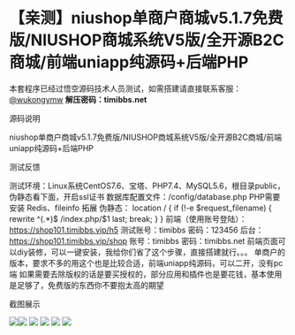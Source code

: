 # 【亲测】niushop单商户商城v5.1.7免费版/NIUSHOP商城系统V5版/全开源B2C商城/前端uniapp纯源码+后端PHP

本套程序已经过悟空源码技术人员测试，如需搭建请直接联系客服：[@wukongymw](http://t.me/wukongymw)
**解压密码：timibbs.net**

源码说明

niushop单商户商城v5.1.7免费版/NIUSHOP商城系统V5版/全开源B2C商城/前端uniapp纯源码+后端PHP

测试反馈

测试环境：Linux系统CentOS7.6、宝塔、PHP7.4、MySQL5.6，根目录public，伪静态看下面，开启ssl证书
数据库配置文件：/config/database.php
PHP需要安装 Redis、fileinfo 拓展
伪静态：
location / {
if (!-e $request\_filename) {
rewrite ^(.\*)$ /index.php/$1 last;
break;
}
}
前端（使用账号登陆）：https://shop101.timibbs.vip/h5
测试账号：timibbs
密码：123456
后台：https://shop101.timibbs.vip/shop
账号：timibbs
密码：timibbs.net
前端页面可以diy装修，可以一键安装，我给你们省了这个步骤，直接搭建就行。。。
单商户的版本，要求不多的用这个也是比较合适，前端uniapp纯源码，可以二开，没有pc端
如果需要去除版权的话是要买授权的，部分应用和插件也是要花钱，基本使用是足够了，免费版的东西你不要抱太高的期望

截图展示

[![](https://wukongymw.com/wp-content/uploads/2024/03/05ea9f255ba7480.png)](https://wukongymw.com/wp-content/uploads/2024/03/05ea9f255ba7480.png)[![](https://wukongymw.com/wp-content/uploads/2024/03/473e7a05c76f68b.png)](https://wukongymw.com/wp-content/uploads/2024/03/473e7a05c76f68b.png)
[![](https://wukongymw.com/wp-content/uploads/2024/03/c7aaafcf7d8a55b.png)](https://wukongymw.com/wp-content/uploads/2024/03/c7aaafcf7d8a55b.png)
[![](https://wukongymw.com/wp-content/uploads/2024/03/86ae79cd91f1983.png)](https://wukongymw.com/wp-content/uploads/2024/03/86ae79cd91f1983.png)
[![](https://wukongymw.com/wp-content/uploads/2024/03/cc4706f217d2ae9.png)](https://wukongymw.com/wp-content/uploads/2024/03/cc4706f217d2ae9.png)
[![](https://wukongymw.com/wp-content/uploads/2024/03/266d5d2232e3339.png)](https://wukongymw.com/wp-content/uploads/2024/03/266d5d2232e3339.png)